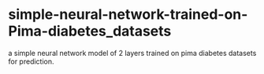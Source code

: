 # simple-neural-network-trained-on-Pima-diabetes_datasets
a simple neural network model of 2 layers trained on pima diabetes datasets for prediction.
